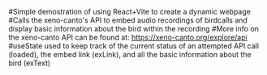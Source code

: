 #Simple demostration of using React+Vite to create a dynamic webpage
#Calls the xeno-canto's API to embed audio recordings of birdcalls and display basic information about the bird within the recording
#More info on the xeno-canto API can be found at: https://xeno-canto.org/explore/api 
#useState used to keep track of the current status of an attempted API call (loaded), the embed link (exLink), and all the basic information about the bird (exText)
